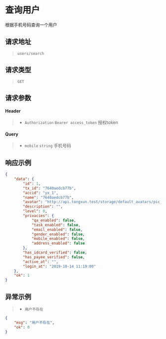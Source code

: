 # 查询用户

根据手机号码查询一个用户

## 请求地址

> `users/search`

## 请求类型

> `GET`

## 请求参数

#### Header

> - `Authorization` `Bearer access_token` 授权token

#### Query

> - `mobile` `string` 手机号码

## 响应示例

```json
{
    "data": {
        "id": 1,
        "tx_id": "7640aedcb77b",
        "accid": "yx_1",
        "name": "7640aedcb77b",
        "avatar": "http://api.tongxun.test/storage/default_avatars/pic_020.jpg",
        "description": "",
        "level": 0,
        "privacies": {
            "qa_enabled": false,
            "task_enabled": false,
            "email_enabled": false,
            "gender_enabled": false,
            "mobile_enabled": false,
            "address_enabled": false
        },
        "has_idcard_verified": false,
        "has_payee_verified": false,
        "active_at": "",
        "login_at": "2019-10-14 11:19:00"
    },
    "ok": 1
}
```

## 异常示例

> - `用户不存在`

```json
{
    "msg": "用户不存在",
    "ok": 0
}
```